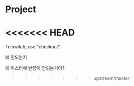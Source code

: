 # Project
<<<<<<< HEAD
=======

To switch, use "checkout".

왜 안되는지 

왜 마스터에 반영이 안되는거야?
>>>>>>> upstream/master
